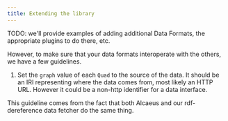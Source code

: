 ```yaml
---
title: Extending the library
---
```


TODO: we'll provide examples of adding additional Data Formats, the appropriate plugins to do there, etc.

However, to make sure that your data formats interoperate with the others, we have a few guidelines.

1. Set the `graph` value of each `Quad` to the source of the data. It should be an IRI representing where the data comes from, most likely an HTTP URL. However it could be a non-http identifier for a data interface.

This guideline comes from the fact that both Alcaeus and our rdf-dereference data fetcher do the same thing.
